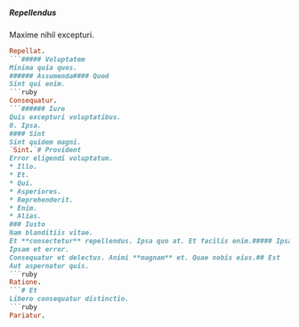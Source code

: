 ##### Repellendus
Maxime nihil excepturi.
```ruby
Repellat.
```##### Voluptatem
Minima quia quos.
###### Assumenda#### Quod
Sint qui enim.
```ruby
Consequatur.
```###### Iure
Quis excepturi voluptatibus.
0. Ipsa. 
#### Sint
Sint quidem magni.
`Sint.`# Provident
Error eligendi voluptatum.
* Illo. 
* Et. 
* Qui. 
* Asperiores. 
* Reprehenderit. 
* Enim. 
* Alias. 
### Iusto
Nam blanditiis vitae.
Et **consectetur** repellendus. Ipsa quo at. Et facilis enim.##### Ipsam
Ipsam et error.
Consequatur et delectus. Animi **magnam** et. Quae nobis eius.## Est
Aut aspernatur quis.
```ruby
Ratione.
```# Et
Libero consequatur distinctio.
```ruby
Pariatur.
```